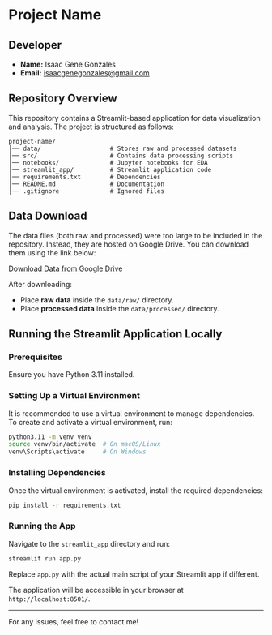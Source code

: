 # Project Name

## Developer

- **Name:** Isaac Gene Gonzales
- **Email:** isaacgenegonzales@gmail.com

## Repository Overview

This repository contains a Streamlit-based application for data visualization and analysis. The project is structured as follows:

```
project-name/
│── data/                   # Stores raw and processed datasets
│── src/                    # Contains data processing scripts
│── notebooks/              # Jupyter notebooks for EDA
│── streamlit_app/          # Streamlit application code
│── requirements.txt        # Dependencies
│── README.md               # Documentation
│── .gitignore              # Ignored files
```

## Data Download
The data files (both raw and processed) were too large to be included in the repository. Instead, they are hosted on Google Drive. You can download them using the link below:

[Download Data from Google Drive](your-google-drive-link-here)

After downloading:
- Place **raw data** inside the `data/raw/` directory.
- Place **processed data** inside the `data/processed/` directory.

## Running the Streamlit Application Locally

### Prerequisites

Ensure you have Python 3.11 installed.

### Setting Up a Virtual Environment

It is recommended to use a virtual environment to manage dependencies. To create and activate a virtual environment, run:

```sh
python3.11 -m venv venv
source venv/bin/activate  # On macOS/Linux
venv\Scripts\activate     # On Windows
```

### Installing Dependencies

Once the virtual environment is activated, install the required dependencies:

```sh
pip install -r requirements.txt
```

### Running the App

Navigate to the `streamlit_app` directory and run:

```sh
streamlit run app.py
```

Replace `app.py` with the actual main script of your Streamlit app if different.

The application will be accessible in your browser at `http://localhost:8501/`.

---

For any issues, feel free to contact me!

